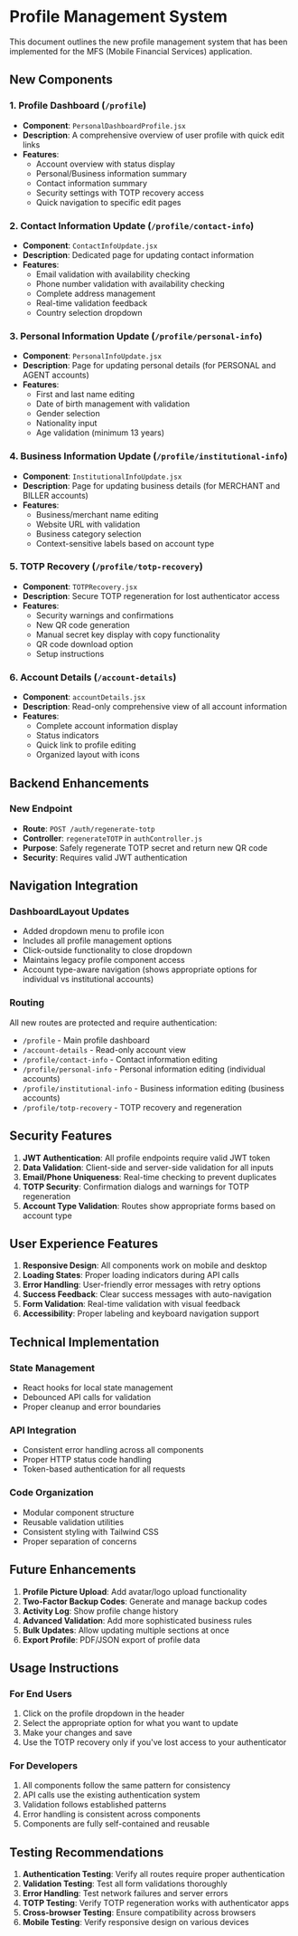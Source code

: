 # Profile Management System

This document outlines the new profile management system that has been implemented for the MFS (Mobile Financial Services) application.

## New Components

### 1. Profile Dashboard (`/profile`)
- **Component**: `PersonalDashboardProfile.jsx`
- **Description**: A comprehensive overview of user profile with quick edit links
- **Features**:
  - Account overview with status display
  - Personal/Business information summary
  - Contact information summary
  - Security settings with TOTP recovery access
  - Quick navigation to specific edit pages

### 2. Contact Information Update (`/profile/contact-info`)
- **Component**: `ContactInfoUpdate.jsx`
- **Description**: Dedicated page for updating contact information
- **Features**:
  - Email validation with availability checking
  - Phone number validation with availability checking
  - Complete address management
  - Real-time validation feedback
  - Country selection dropdown

### 3. Personal Information Update (`/profile/personal-info`)
- **Component**: `PersonalInfoUpdate.jsx`
- **Description**: Page for updating personal details (for PERSONAL and AGENT accounts)
- **Features**:
  - First and last name editing
  - Date of birth management with validation
  - Gender selection
  - Nationality input
  - Age validation (minimum 13 years)

### 4. Business Information Update (`/profile/institutional-info`)
- **Component**: `InstitutionalInfoUpdate.jsx`
- **Description**: Page for updating business details (for MERCHANT and BILLER accounts)
- **Features**:
  - Business/merchant name editing
  - Website URL with validation
  - Business category selection
  - Context-sensitive labels based on account type

### 5. TOTP Recovery (`/profile/totp-recovery`)
- **Component**: `TOTPRecovery.jsx`
- **Description**: Secure TOTP regeneration for lost authenticator access
- **Features**:
  - Security warnings and confirmations
  - New QR code generation
  - Manual secret key display with copy functionality
  - QR code download option
  - Setup instructions

### 6. Account Details (`/account-details`)
- **Component**: `accountDetails.jsx`
- **Description**: Read-only comprehensive view of all account information
- **Features**:
  - Complete account information display
  - Status indicators
  - Quick link to profile editing
  - Organized layout with icons

## Backend Enhancements

### New Endpoint
- **Route**: `POST /auth/regenerate-totp`
- **Controller**: `regenerateTOTP` in `authController.js`
- **Purpose**: Safely regenerate TOTP secret and return new QR code
- **Security**: Requires valid JWT authentication

## Navigation Integration

### DashboardLayout Updates
- Added dropdown menu to profile icon
- Includes all profile management options
- Click-outside functionality to close dropdown
- Maintains legacy profile component access
- Account type-aware navigation (shows appropriate options for individual vs institutional accounts)

### Routing
All new routes are protected and require authentication:
- `/profile` - Main profile dashboard
- `/account-details` - Read-only account view
- `/profile/contact-info` - Contact information editing
- `/profile/personal-info` - Personal information editing (individual accounts)
- `/profile/institutional-info` - Business information editing (business accounts)
- `/profile/totp-recovery` - TOTP recovery and regeneration

## Security Features

1. **JWT Authentication**: All profile endpoints require valid JWT token
2. **Data Validation**: Client-side and server-side validation for all inputs
3. **Email/Phone Uniqueness**: Real-time checking to prevent duplicates
4. **TOTP Security**: Confirmation dialogs and warnings for TOTP regeneration
5. **Account Type Validation**: Routes show appropriate forms based on account type

## User Experience Features

1. **Responsive Design**: All components work on mobile and desktop
2. **Loading States**: Proper loading indicators during API calls
3. **Error Handling**: User-friendly error messages with retry options
4. **Success Feedback**: Clear success messages with auto-navigation
5. **Form Validation**: Real-time validation with visual feedback
6. **Accessibility**: Proper labeling and keyboard navigation support

## Technical Implementation

### State Management
- React hooks for local state management
- Debounced API calls for validation
- Proper cleanup and error boundaries

### API Integration
- Consistent error handling across all components
- Proper HTTP status code handling
- Token-based authentication for all requests

### Code Organization
- Modular component structure
- Reusable validation utilities
- Consistent styling with Tailwind CSS
- Proper separation of concerns

## Future Enhancements

1. **Profile Picture Upload**: Add avatar/logo upload functionality
2. **Two-Factor Backup Codes**: Generate and manage backup codes
3. **Activity Log**: Show profile change history
4. **Advanced Validation**: Add more sophisticated business rules
5. **Bulk Updates**: Allow updating multiple sections at once
6. **Export Profile**: PDF/JSON export of profile data

## Usage Instructions

### For End Users
1. Click on the profile dropdown in the header
2. Select the appropriate option for what you want to update
3. Make your changes and save
4. Use the TOTP recovery only if you've lost access to your authenticator

### For Developers
1. All components follow the same pattern for consistency
2. API calls use the existing authentication system
3. Validation follows established patterns
4. Error handling is consistent across components
5. Components are fully self-contained and reusable

## Testing Recommendations

1. **Authentication Testing**: Verify all routes require proper authentication
2. **Validation Testing**: Test all form validations thoroughly
3. **Error Handling**: Test network failures and server errors
4. **TOTP Testing**: Verify TOTP regeneration works with authenticator apps
5. **Cross-browser Testing**: Ensure compatibility across browsers
6. **Mobile Testing**: Verify responsive design on various devices
